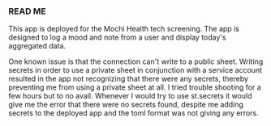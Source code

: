 ### READ ME
This app is deployed for the Mochi Health tech screening.
The app is designed to log a mood and note from a user and display today's aggregated data.

One known issue is that the connection can't write to a public sheet. Writing secrets in order to use a private sheet in conjunction with a service account resulted in the app not recognizing that there were any secrets, thereby preventing me from using a private sheet at all. I tried trouble shooting for a few hours but to no avail. Whenever I would try to use st.secrets it would give me the error that there were no secrets found, despite me adding secrets to the deployed app and the toml format was not giving any errors.